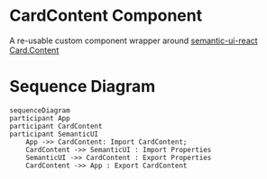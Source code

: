 # CardContent Component

A re-usable custom component wrapper around [semantic-ui-react Card.Content](https://react.semantic-ui.com/views/card)

# Sequence Diagram

```mermaid
sequenceDiagram
participant App
participant CardContent
participant SemanticUI
    App ->> CardContent: Import CardContent;
    CardContent ->> SemanticUI : Import Properties
    SemanticUI ->> CardContent : Export Properties
    CardContent ->> App : Export CardContent
```
